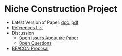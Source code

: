 # Niche Construction Project

* Latest Version of Paper: [doc](https://github.com/briandconnelly/nicheconstruct/raw/master/paper/ncnh-latest.docx), [pdf](https://github.com/briandconnelly/nicheconstruct/raw/master/paper/ncnh-latest.pdf)
* [References List](https://github.com/briandconnelly/nicheconstruct/wiki/References)
* Discussion
    * [Open Issues About the Paper](https://github.com/briandconnelly/nicheconstruct/labels/paper)
    * [Open Questions](https://github.com/briandconnelly/nicheconstruct/labels/question)
* [BEACON Proposal](https://github.com/briandconnelly/nicheconstruct/raw/master/BEACON_Proposal/NCNH_Proposal_2015.pdf)
